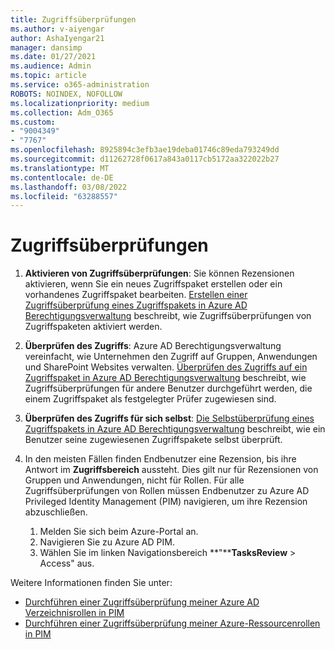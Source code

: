 ```yaml
---
title: Zugriffsüberprüfungen
ms.author: v-aiyengar
author: AshaIyengar21
manager: dansimp
ms.date: 01/27/2021
ms.audience: Admin
ms.topic: article
ms.service: o365-administration
ROBOTS: NOINDEX, NOFOLLOW
ms.localizationpriority: medium
ms.collection: Adm_O365
ms.custom:
- "9004349"
- "7767"
ms.openlocfilehash: 8925894c3efb3ae19deba01746c89eda793249dd
ms.sourcegitcommit: d11262728f0617a843a0117cb5172aa322022b27
ms.translationtype: MT
ms.contentlocale: de-DE
ms.lasthandoff: 03/08/2022
ms.locfileid: "63288557"
---
```

# <a name="access-reviews"></a>Zugriffsüberprüfungen

1. **Aktivieren von Zugriffsüberprüfungen**: Sie können Rezensionen aktivieren, wenn Sie ein neues Zugriffspaket erstellen oder ein vorhandenes Zugriffspaket bearbeiten. [Erstellen einer Zugriffsüberprüfung eines Zugriffspakets in Azure AD Berechtigungsverwaltung](https://docs.microsoft.com/azure/active-directory/governance/entitlement-management-access-reviews-create) beschreibt, wie Zugriffsüberprüfungen von Zugriffspaketen aktiviert werden.

1. **Überprüfen des Zugriffs**: Azure AD Berechtigungsverwaltung vereinfacht, wie Unternehmen den Zugriff auf Gruppen, Anwendungen und SharePoint Websites verwalten. [Überprüfen des Zugriffs auf ein Zugriffspaket in Azure AD Berechtigungsverwaltung](https://docs.microsoft.com/azure/active-directory/governance/entitlement-management-access-reviews-create) beschreibt, wie Zugriffsüberprüfungen für andere Benutzer durchgeführt werden, die einem Zugriffspaket als festgelegter Prüfer zugewiesen sind.

1. **Überprüfen des Zugriffs für sich selbst**: [Die Selbstüberprüfung eines Zugriffspakets in Azure AD Berechtigungsverwaltung](https://docs.microsoft.com/azure/active-directory/governance/entitlement-management-access-reviews-self-review) beschreibt, wie ein Benutzer seine zugewiesenen Zugriffspakete selbst überprüft.

1. In den meisten Fällen finden Endbenutzer eine Rezension, bis ihre Antwort im **Zugriffsbereich** aussteht. Dies gilt nur für Rezensionen von Gruppen und Anwendungen, nicht für Rollen. Für alle Zugriffsüberprüfungen von Rollen müssen Endbenutzer zu Azure AD Privileged Identity Management (PIM) navigieren, um ihre Rezension abzuschließen.

    1. Melden Sie sich beim Azure-Portal an.
    2. Navigieren Sie zu Azure AD PIM.
    3. Wählen Sie im linken Navigationsbereich **"****TasksReview** >  Access" aus.
    
Weitere Informationen finden Sie unter:

- [Durchführen einer Zugriffsüberprüfung meiner Azure AD Verzeichnisrollen in PIM](https://docs.microsoft.com/azure/active-directory/privileged-identity-management/pim-how-to-perform-security-review/)
- [Durchführen einer Zugriffsüberprüfung meiner Azure-Ressourcenrollen in PIM](https://docs.microsoft.com/azure/active-directory/privileged-identity-management/pim-resource-roles-perform-access-review/)